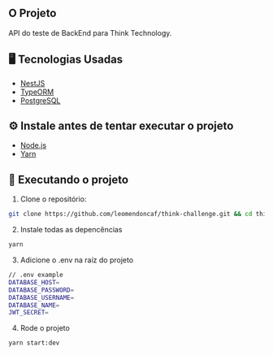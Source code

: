 ## O Projeto

API do teste de BackEnd para Think Technology.

## 🖥️ Tecnologias Usadas

- [NestJS](https://nestjs.com/)
- [TypeORM](https://typeorm.io/)
- [PostgreSQL](https://www.postgresql.org/)

## ⚙️ Instale antes de tentar executar o projeto

- [Node.js](https://nodejs.org/)
- [Yarn](https://yarnpkg.com/)

## 🚀️ Executando o projeto

1. Clone o repositório:

```bash
git clone https://github.com/leomendoncaf/think-challenge.git && cd think-challenge
```

2. Instale todas as depencências

```bash
yarn
```

3. Adicione o .env na raíz do projeto

```bash
// .env example
DATABASE_HOST=
DATABASE_PASSWORD=
DATABASE_USERNAME=
DATABASE_NAME=
JWT_SECRET=
```

4. Rode o projeto

```bash
yarn start:dev
```
